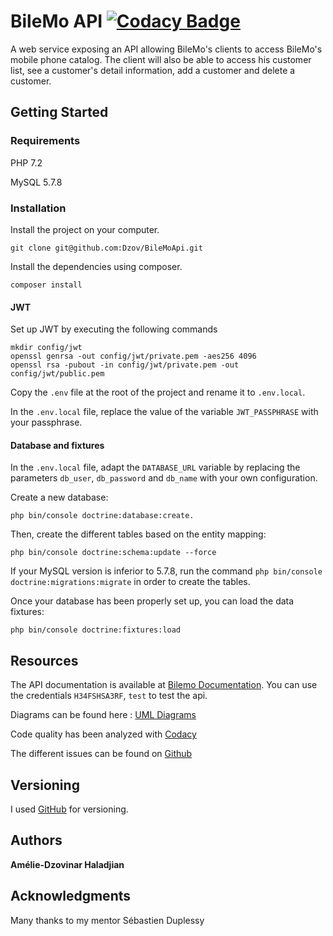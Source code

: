 # BileMo API [![Codacy Badge](https://api.codacy.com/project/badge/Grade/f489483284e5493ea3800e8b51b2d5db)](https://www.codacy.com/app/amelie.haladjian/BileMoApi?utm_source=github.com&amp;utm_medium=referral&amp;utm_content=Dzov/BileMoApi/&amp;utm_campaign=Badge_Grade)

A web service exposing an API allowing BileMo's clients to access BileMo's mobile phone catalog. 
The client will also be able to access his customer list, see a customer's detail information, add a customer and delete a customer.

## Getting Started

### Requirements

PHP 7.2

MySQL 5.7.8 

### Installation

Install the project on your computer.
```
git clone git@github.com:Dzov/BileMoApi.git
```

Install the dependencies using composer.
```
composer install
``` 

#### JWT
Set up JWT by executing the following commands 
```
mkdir config/jwt 
openssl genrsa -out config/jwt/private.pem -aes256 4096
openssl rsa -pubout -in config/jwt/private.pem -out config/jwt/public.pem
```

Copy the `.env` file at the root of the project and rename it to `.env.local`.

In the `.env.local` file, replace the value of the variable `JWT_PASSPHRASE` with your passphrase.

#### Database and fixtures
In the `.env.local` file, adapt the `DATABASE_URL` variable by replacing the parameters `db_user`, `db_password` and `db_name` with your own configuration.

Create a new database: 
```
php bin/console doctrine:database:create. 
```
Then, create the different tables based on the entity mapping:
```
php bin/console doctrine:schema:update --force
```

If your MySQL version is inferior to 5.7.8, run the command `php bin/console doctrine:migrations:migrate` in order to create the tables.

Once your database has been properly set up, you can load the data fixtures:
```
php bin/console doctrine:fixtures:load
```

## Resources 
The API documentation is available at [Bilemo Documentation](www.bilemo.dzovinar.com/api/doc). 
You can use the credentials `H34FSHSA3RF`, `test` to test the api.  

Diagrams can be found here : [UML Diagrams](resources)

Code quality has been analyzed with [Codacy](https://app.codacy.com/project/amelie.haladjian/BileMoApi/dashboard)

The different issues can be found on [Github](https://github.com/Dzov/BileMoApi/issues?q=is%3Aissue+is%3Aclosed)

## Versioning

I used [GitHub](https://github.com/Dzov/BileMoApi) for versioning. 

## Authors

**Amélie-Dzovinar Haladjian** 

## Acknowledgments

Many thanks to my mentor Sébastien Duplessy

